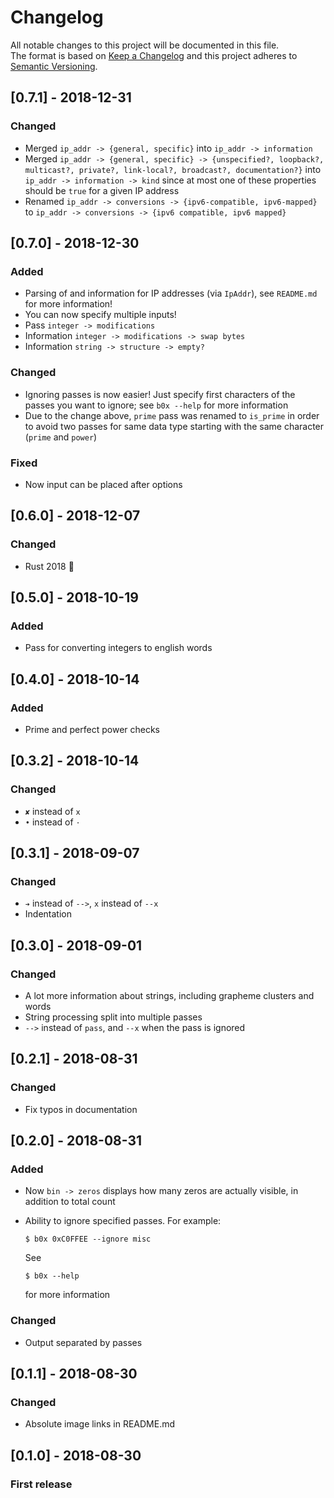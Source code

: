 # Changelog
All notable changes to this project will be documented in this file.    
The format is based on [Keep a Changelog](http://keepachangelog.com/en/1.0.0/)
and this project adheres to [Semantic Versioning](http://semver.org/spec/v2.0.0.html).

## [0.7.1] - 2018-12-31
### Changed
- Merged `ip_addr -> {general, specific}` into `ip_addr -> information`
- Merged `ip_addr -> {general, specific} -> {unspecified?, loopback?, multicast?, private?, link-local?, broadcast?, documentation?}` into `ip_addr -> information -> kind` since at most one of these properties should be `true` for a given IP address
- Renamed `ip_addr -> conversions -> {ipv6-compatible, ipv6-mapped}` to `ip_addr -> conversions -> {ipv6 compatible, ipv6 mapped}`

## [0.7.0] - 2018-12-30
### Added
- Parsing of and information for IP addresses (via `IpAddr`), see `README.md` for more information!
- You can now specify multiple inputs!
- Pass `integer -> modifications`
- Information `integer -> modifications -> swap bytes`
- Information `string -> structure -> empty?`

### Changed
- Ignoring passes is now easier! Just specify first characters of the passes you want to ignore; see `b0x --help` for more information
- Due to the change above, `prime` pass was renamed to `is_prime` in order to avoid two passes for same data type starting with the same character (`prime` and `power`)

### Fixed
- Now input can be placed after options

## [0.6.0] - 2018-12-07
### Changed
- Rust 2018 :tada:

## [0.5.0] - 2018-10-19
### Added
- Pass for converting integers to english words

## [0.4.0] - 2018-10-14
### Added
- Prime and perfect power checks

## [0.3.2] - 2018-10-14
### Changed
- `✘` instead of `x`
- `•` instead of `⋅`

## [0.3.1] - 2018-09-07
### Changed
- `➔` instead of `-->`, `x` instead of `--x`
- Indentation

## [0.3.0] - 2018-09-01
### Changed
- A lot more information about strings, including grapheme clusters and words
- String processing split into multiple passes
- `-->` instead of `pass`, and `--x` when the pass is ignored

## [0.2.1] - 2018-08-31
### Changed
- Fix typos in documentation

## [0.2.0] - 2018-08-31
### Added
- Now `bin -> zeros` displays how many zeros are actually visible, in addition to total count
- Ability to ignore specified passes. For example:
  ```console
  $ b0x 0xC0FFEE --ignore misc
  ```
  
  See

  ```console
  $ b0x --help
  ```
  
  for more information

### Changed
- Output separated by passes

## [0.1.1] - 2018-08-30
### Changed
- Absolute image links in README.md

## [0.1.0] - 2018-08-30
### First release

